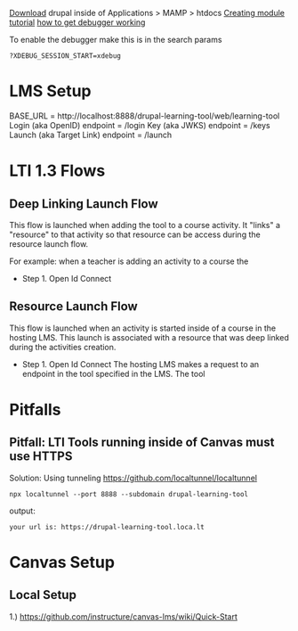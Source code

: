 [Download](https://www.drupal.org/project/drupal/releases/8.9.8) drupal inside of Applications > MAMP > htdocs
[Creating module tutorial](https://www.kalose.net/oss/drupal-8-create-simple-module/)
[how to get debugger working](https://joshbuchea.com/mac-enable-xdebug-in-mamp/)

To enable the debugger make this is in the search params

```
?XDEBUG_SESSION_START=xdebug
```

# LMS Setup

BASE_URL = http://localhost:8888/drupal-learning-tool/web/learning-tool
Login (aka OpenID) endpoint = /login
Key (aka JWKS) endpoint = /keys
Launch (aka Target Link) endpoint = /launch

# LTI 1.3 Flows

## Deep Linking Launch Flow

This flow is launched when adding the tool to a course activity.
It "links" a "resource" to that activity so that resource can be access during the resource launch flow.

For example: when a teacher is adding an activity to a course the

- Step 1. Open Id Connect

## Resource Launch Flow

This flow is launched when an activity is started inside of a course in the hosting LMS.
This launch is associated with a resource that was deep linked during the activities creation.

- Step 1. Open Id Connect
  The hosting LMS makes a request to an endpoint in the tool specified in the LMS. The tool

# Pitfalls

## Pitfall: LTI Tools running inside of Canvas must use HTTPS

Solution: Using tunneling
https://github.com/localtunnel/localtunnel

```
npx localtunnel --port 8888 --subdomain drupal-learning-tool
```

output:

```
your url is: https://drupal-learning-tool.loca.lt
```

# Canvas Setup

## Local Setup

1.) https://github.com/instructure/canvas-lms/wiki/Quick-Start
